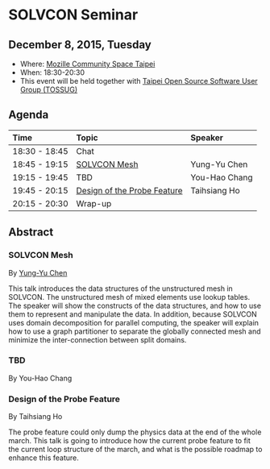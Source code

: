 <head><title>SOLVCON Seminar</title></head>

# SOLVCON Seminar

## December 8, 2015, Tuesday

* Where: [Mozille Community Space Taipei](https://moztw.org/space/)
* When: 18:30-20:30
* This event will be held together with
  [Taipei Open Source Software User Group (TOSSUG)](http://www.tossug.org/)

## Agenda

| Time          | Topic                                 | Speaker        |
| :------------ | :------------------------------------ | :------------- |
| 18:30 - 18:45 | Chat                                  |                |
| 18:45 - 19:15 | [SOLVCON Mesh](#mesh)                 | Yung-Yu Chen   |
| 19:15 - 19:45 | TBD                                   | You-Hao Chang  |
| 19:45 - 20:15 | [Design of the Probe Feature](#probe) | Taihsiang Ho   |
| 20:15 - 20:30 | Wrap-up                               |                |

## Abstract

### <a name="mesh"></a> SOLVCON Mesh

By [Yung-Yu Chen](mailto:yyc@solvcon.net)

This talk introduces the data structures of the unstructured mesh in SOLVCON.
The unstructured mesh of mixed elements use lookup tables. The speaker will
show the constructs of the data structures, and how to use them to represent
and manipulate the data. In addition, because SOLVCON uses domain decomposition
for parallel computing, the speaker will explain how to use a graph partitioner
to separate the globally connected mesh and minimize the inter-connection
between split domains.

### TBD

By You-Hao Chang

### <a name="probe"></a> Design of the Probe Feature

By Taihsiang Ho

The probe feature could only dump the physics data at the end of the whole
march. This talk is going to introduce how the current probe feature to fit the
current loop structure of the march, and what is the possible roadmap to
enhance this feature.
